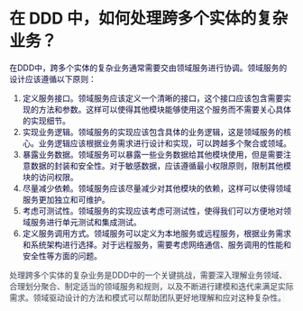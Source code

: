 # 在 DDD 中，如何处理跨多个实体的复杂业务？

<font style="color:rgb(5, 7, 59);">在DDD中，跨多个实体的复杂业务通常需要交由领域服务进行协调。领域服务的设计应该遵循以下原则：</font>

1. <font style="color:rgb(5, 7, 59);">定义服务接口。领域服务应该定义一个清晰的接口，这个接口应该包含需要实现的方法和参数。这样可以使得其他模块能够使用这个服务而不需要关心具体的实现细节。</font>
2. <font style="color:rgb(5, 7, 59);">实现业务逻辑。领域服务的实现应该包含具体的业务逻辑，这是领域服务的核心。业务逻辑应该根据业务需求进行设计和实现，可以跨越多个聚合或领域。</font>
3. <font style="color:rgb(5, 7, 59);">暴露业务数据。领域服务可以暴露一些业务数据给其他模块使用，但是需要注意数据的封装和安全性。对于敏感数据，应该遵循最小权限原则，限制其他模块的访问权限。</font>
4. <font style="color:rgb(5, 7, 59);">尽量减少依赖。领域服务应该尽量减少对其他模块的依赖，这样可以使得领域服务更加独立和可维护。</font>
5. <font style="color:rgb(5, 7, 59);">考虑可测试性。领域服务的实现应该考虑可测试性，使得我们可以方便地对领域服务进行单元测试和集成测试。</font>
6. <font style="color:rgb(5, 7, 59);">定义服务调用方式。领域服务可以定义为本地服务或远程服务，根据业务需求和系统架构进行选择。对于远程服务，需要考虑网络通信、服务调用的性能和安全性等方面的问题。</font>

<font style="color:rgb(55, 65, 81);background-color:rgb(247, 247, 248);">处理跨多个实体的复杂业务是DDD中的一个关键挑战，需要深入理解业务领域、合理划分聚合、制定适当的领域服务和规则，以及不断进行建模和迭代来满足实际需求。领域驱动设计的方法和模式可以帮助团队更好地理解和应对这种复杂性。</font>
